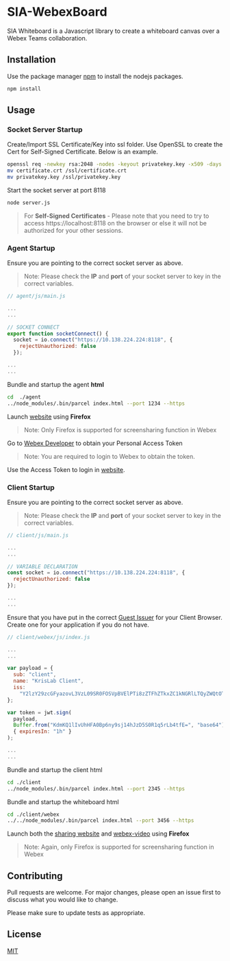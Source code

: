 # SIA-WebexBoard

SIA Whiteboard is a Javascript library to create a whiteboard canvas over a Webex Teams collaboration.

## Installation

Use the package manager [npm](https://nodejs.org/en/) to install the nodejs packages.

```bash
npm install
```

## Usage

### Socket Server Startup

Create/Import SSL Certificate/Key into ssl folder. Use OpenSSL to create the Cert for Self-Signed Certificate. Below is an example.

```bash
openssl req -newkey rsa:2048 -nodes -keyout privatekey.key -x509 -days 36500 -out certificate.crt
mv certificate.crt /ssl/certificate.crt
mv privatekey.key /ssl/privatekey.key
```

Start the socket server at port 8118

```bash
node server.js
```

> For **Self-Signed Certificates** - Please note that you need to try to access https://localhost:8118 on the browser or else it will not be authorized for your other sessions.

### Agent Startup

Ensure you are pointing to the correct socket server as above.

> Note: Please check the **IP** and **port** of your socket server to key in the correct variables.

```javascript
// agent/js/main.js

...
...

// SOCKET CONNECT
export function socketConnect() {
  socket = io.connect("https://10.138.224.224:8118", {
    rejectUnauthorized: false
  });

...
...

```

Bundle and startup the agent **html**

```bash
cd  ./agent
../node_modules/.bin/parcel index.html --port 1234 --https
```

Launch [website](https://localhost:1234) using **Firefox**

> Note: Only Firefox is supported for screensharing function in Webex

Go to [Webex Developer](https://developer.webex.com/docs/api/getting-started) to obtain your Personal Access Token

> Note: You are required to login to Webex to obtain the token.

Use the Access Token to login in [website](https://localhost:1234).

### Client Startup

Ensure you are pointing to the correct socket server as above.

> Note: Please check the **IP** and **port** of your socket server to key in the correct variables.

```javascript
// client/js/main.js

...
...

// VARIABLE DECLARATION
const socket = io.connect("https://10.138.224.224:8118", {
  rejectUnauthorized: false
});

...
...

```

Ensure that you have put in the correct [Guest Issuer](https://developer.webex.com/docs/guest-issuer) for your Client Browser. Create one for your application if you do not have.

```javascript
// client/webex/js/index.js

...
...

var payload = {
  sub: "client",
  name: "KrisLab Client",
  iss:
    "Y2lzY29zcGFyazovL3VzL09SR0FOSVpBVElPTi8zZTFhZTkxZC1kNGRlLTQyZWQtOTU2My03ZmZkMWZjYmM5OWM"
};

var token = jwt.sign(
  payload,
  Buffer.from("KdmKQ1lIvUhHFA0Bp6ny9sj14hJzD5S0R1q5rLb4tfE=", "base64"),
  { expiresIn: "1h" }
);

...
...

```

Bundle and startup the client html

```bash
cd ./client
../node_modules/.bin/parcel index.html --port 2345 --https
```

Bundle and startup the whiteboard html

```bash
cd ./client/webex
../../node_modules/.bin/parcel index.html --port 3456 --https
```

Launch both the [sharing website](https://localhost:2345) and [webex-video](https://localhost:3456) using **Firefox**

> Note: Again, only Firefox is supported for screensharing function in Webex

## Contributing

Pull requests are welcome. For major changes, please open an issue first to discuss what you would like to change.

Please make sure to update tests as appropriate.

## License

[MIT](https://choosealicense.com/licenses/mit/)
